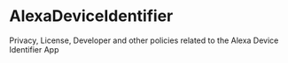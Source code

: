 # AlexaDeviceIdentifier
Privacy, License, Developer and other policies related to the Alexa Device Identifier App  
